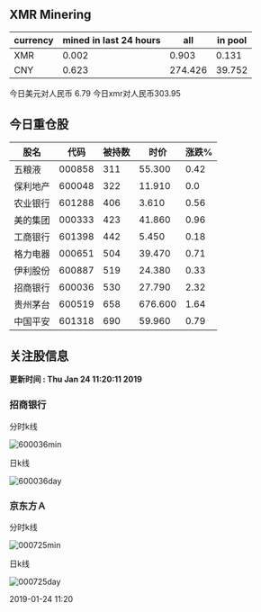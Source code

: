 ## XMR Minering

|currency|mined in last 24 hours|all|in pool|
|---|---|---|---|
|XMR|0.002|0.903|0.131|
|CNY|0.623|274.426|39.752|

今日美元对人民币 6.79	今日xmr对人民币303.95


## 今日重仓股 

|股名|代码|被持数|时价|涨跌%|
|---|---|---|---|---|
|五粮液|000858|311|55.300|0.42|
|保利地产|600048|322|11.910|0.0|
|农业银行|601288|406|3.610|0.56|
|美的集团|000333|423|41.860|0.96|
|工商银行|601398|442|5.450|0.18|
|格力电器|000651|504|39.470|0.71|
|伊利股份|600887|519|24.380|0.33|
|招商银行|600036|530|27.790|2.32|
|贵州茅台|600519|658|676.600|1.64|
|中国平安|601318|690|59.960|0.79|

## 关注股信息
**更新时间 : Thu Jan 24 11:20:11 2019**
### 招商银行 
分时k线

![600036min](http://image.sinajs.cn/newchart/min/n/sh600036.gif)

日k线

![600036day](http://image.sinajs.cn/newchart/daily/n/sh600036.gif)

### 京东方Ａ 
分时k线

![000725min](http://image.sinajs.cn/newchart/min/n/sz000725.gif)

日k线

![000725day](http://image.sinajs.cn/newchart/daily/n/sz000725.gif)

2019-01-24 11:20